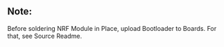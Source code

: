 ## Note:
Before soldering NRF Module in Place, upload Bootloader to Boards. For that, see Source Readme.